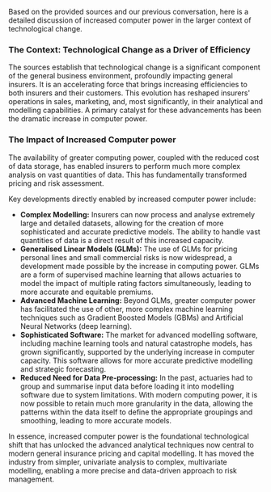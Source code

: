 Based on the provided sources and our previous conversation, here is a detailed discussion of increased computer power in the larger context of technological change.

### **The Context: Technological Change as a Driver of Efficiency**

The sources establish that technological change is a significant component of the general business environment, profoundly impacting general insurers. It is an accelerating force that brings increasing efficiencies to both insurers and their customers. This evolution has reshaped insurers' operations in sales, marketing, and, most significantly, in their analytical and modelling capabilities. A primary catalyst for these advancements has been the dramatic increase in computer power.

### **The Impact of Increased Computer power**

The availability of greater computing power, coupled with the reduced cost of data storage, has enabled insurers to perform much more complex analysis on vast quantities of data. This has fundamentally transformed pricing and risk assessment.

Key developments directly enabled by increased computer power include:

* **Complex Modelling:** Insurers can now process and analyse extremely large and detailed datasets, allowing for the creation of more sophisticated and accurate predictive models. The ability to handle vast quantities of data is a direct result of this increased capacity.  
* **Generalised Linear Models (GLMs):** The use of GLMs for pricing personal lines and small commercial risks is now widespread, a development made possible by the increase in computing power. GLMs are a form of supervised machine learning that allows actuaries to model the impact of multiple rating factors simultaneously, leading to more accurate and equitable premiums.  
* **Advanced Machine Learning:** Beyond GLMs, greater computer power has facilitated the use of other, more complex machine learning techniques such as Gradient Boosted Models (GBMs) and Artificial Neural Networks (deep learning).  
* **Sophisticated Software:** The market for advanced modelling software, including machine learning tools and natural catastrophe models, has grown significantly, supported by the underlying increase in computer capacity. This software allows for more accurate predictive modelling and strategic forecasting.  
* **Reduced Need for Data Pre-processing:** In the past, actuaries had to group and summarise input data before loading it into modelling software due to system limitations. With modern computing power, it is now possible to retain much more granularity in the data, allowing the patterns within the data itself to define the appropriate groupings and smoothing, leading to more accurate models.

In essence, increased computer power is the foundational technological shift that has unlocked the advanced analytical techniques now central to modern general insurance pricing and capital modelling. It has moved the industry from simpler, univariate analysis to complex, multivariate modelling, enabling a more precise and data-driven approach to risk management.

